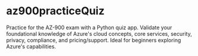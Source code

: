 # az900practiceQuiz
Practice for the AZ-900 exam with a Python quiz app. Validate your foundational knowledge of Azure's cloud concepts, core services, security, privacy, compliance, and pricing/support. Ideal for beginners exploring Azure's capabilities.
